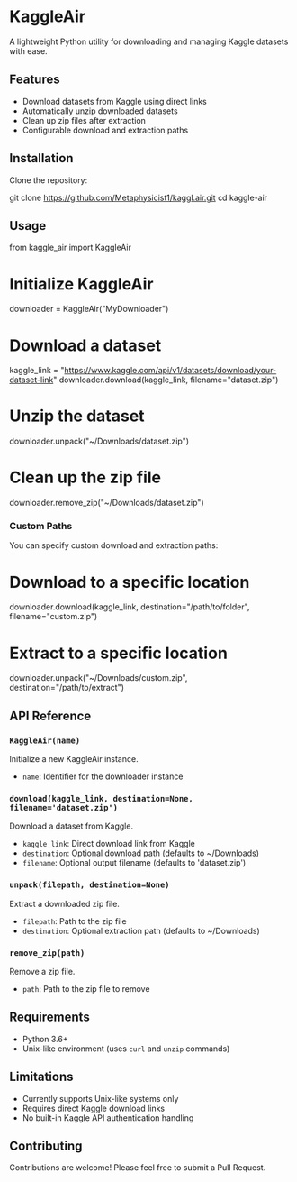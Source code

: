 # KaggleAir

A lightweight Python utility for downloading and managing Kaggle datasets with ease.

## Features




- Download datasets from Kaggle using direct links
- Automatically unzip downloaded datasets
- Clean up zip files after extraction
- Configurable download and extraction paths

## Installation

Clone the repository:

git clone https://github.com/Metaphysicist1/kaggl.air.git
cd kaggle-air

## Usage

from kaggle_air import KaggleAir

# Initialize KaggleAir
downloader = KaggleAir("MyDownloader")

# Download a dataset
kaggle_link = "https://www.kaggle.com/api/v1/datasets/download/your-dataset-link"
downloader.download(kaggle_link, filename="dataset.zip")

# Unzip the dataset
downloader.unpack("~/Downloads/dataset.zip")

# Clean up the zip file
downloader.remove_zip("~/Downloads/dataset.zip")

### Custom Paths

You can specify custom download and extraction paths:

# Download to a specific location
downloader.download(kaggle_link, destination="/path/to/folder", filename="custom.zip")

# Extract to a specific location
downloader.unpack("~/Downloads/custom.zip", destination="/path/to/extract")

## API Reference

### `KaggleAir(name)`
Initialize a new KaggleAir instance.
- `name`: Identifier for the downloader instance

### `download(kaggle_link, destination=None, filename='dataset.zip')`
Download a dataset from Kaggle.
- `kaggle_link`: Direct download link from Kaggle
- `destination`: Optional download path (defaults to ~/Downloads)
- `filename`: Optional output filename (defaults to 'dataset.zip')

### `unpack(filepath, destination=None)`
Extract a downloaded zip file.
- `filepath`: Path to the zip file
- `destination`: Optional extraction path (defaults to ~/Downloads)

### `remove_zip(path)`
Remove a zip file.
- `path`: Path to the zip file to remove

## Requirements

- Python 3.6+
- Unix-like environment (uses `curl` and `unzip` commands)

## Limitations

- Currently supports Unix-like systems only
- Requires direct Kaggle download links
- No built-in Kaggle API authentication handling


## Contributing

Contributions are welcome! Please feel free to submit a Pull Request.


